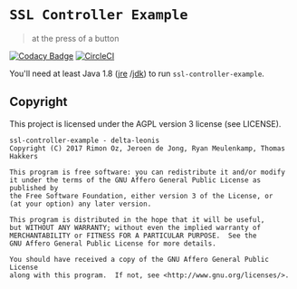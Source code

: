 # `SSL Controller Example`
> at the press of a button

[![Codacy Badge](https://api.codacy.com/project/badge/Grade/2e361a22754a4f749f44cf6eb5153c55)](https://www.codacy.com/app/delta-leonis/ssl-controller-example?utm_source=github.com&amp;utm_medium=referral&amp;utm_content=delta-leonis/ssl-controller-example&amp;utm_campaign=Badge_Grade)
[![CircleCI](https://circleci.com/gh/delta-leonis/ssl-controller-example.svg?style=svg)](https://circleci.com/gh/delta-leonis/ssl-controller-example)

You'll need at least Java 1.8 ([jre](https://www.java.com/download/)
/[jdk](http://www.oracle.com/technetwork/java/javase/downloads/index-jsp-138363.html))
to run `ssl-controller-example`.

## Copyright

This project is licensed under the AGPL version 3 license (see LICENSE).

```
ssl-controller-example - delta-leonis
Copyright (C) 2017 Rimon Oz, Jeroen de Jong, Ryan Meulenkamp, Thomas Hakkers

This program is free software: you can redistribute it and/or modify
it under the terms of the GNU Affero General Public License as published by
the Free Software Foundation, either version 3 of the License, or
(at your option) any later version.

This program is distributed in the hope that it will be useful,
but WITHOUT ANY WARRANTY; without even the implied warranty of
MERCHANTABILITY or FITNESS FOR A PARTICULAR PURPOSE.  See the
GNU Affero General Public License for more details.

You should have received a copy of the GNU Affero General Public License
along with this program.  If not, see <http://www.gnu.org/licenses/>.
```
